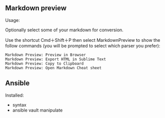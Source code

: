 Markdown preview
----------------

Usage: 

Optionally select some of your markdown for conversion.

Use the shortcut Cmd＋Shift＋P then select MarkdownPreview to show the follow commands (you will be prompted to select which parser you prefer):

    Markdown Preview: Preview in Browser
    Markdown Preview: Export HTML in Sublime Text
    Markdown Preview: Copy to Clipboard
    Markdown Preview: Open Markdown Cheat sheet

Ansible
-------
Installed: 
- syntax
- ansible vault manipulate